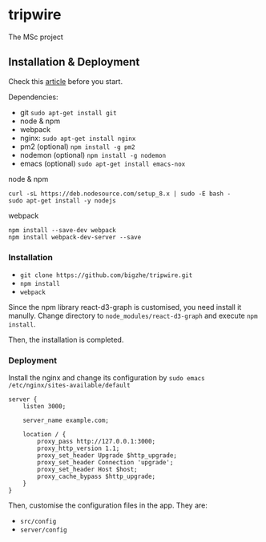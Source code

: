 # tripwire
The MSc project

## Installation & Deployment

Check this [article](https://www.digitalocean.com/community/tutorials/how-to-set-up-a-node-js-application-for-production-on-ubuntu-14-04
) before you start.

Dependencies:

- git `sudo apt-get install git`
- node & npm
- webpack 
- nginx: `sudo apt-get install nginx`
- pm2 (optional) `npm install -g pm2`
- nodemon (optional) `npm install -g nodemon`
- emacs (optional) `sudo apt-get install emacs-nox`

node & npm
```
curl -sL https://deb.nodesource.com/setup_8.x | sudo -E bash -
sudo apt-get install -y nodejs
```

webpack
```
npm install --save-dev webpack
npm install webpack-dev-server --save
```

### Installation

- `git clone https://github.com/bigzhe/tripwire.git`
- `npm install`
- `webpack`

Since the npm library react-d3-graph is customised, you need install it manully. Change directory to `node_modules/react-d3-graph` and execute `npm install`.

Then, the installation is completed.

### Deployment

Install the nginx and change its configuration by `sudo emacs /etc/nginx/sites-available/default`

```
server {
    listen 3000;

    server_name example.com;

    location / {
        proxy_pass http://127.0.0.1:3000;
        proxy_http_version 1.1;
        proxy_set_header Upgrade $http_upgrade;
        proxy_set_header Connection 'upgrade';
        proxy_set_header Host $host;
        proxy_cache_bypass $http_upgrade;
    }
}
```

Then, customise the configuration files in the app. They are:

- `src/config`
- `server/config`
